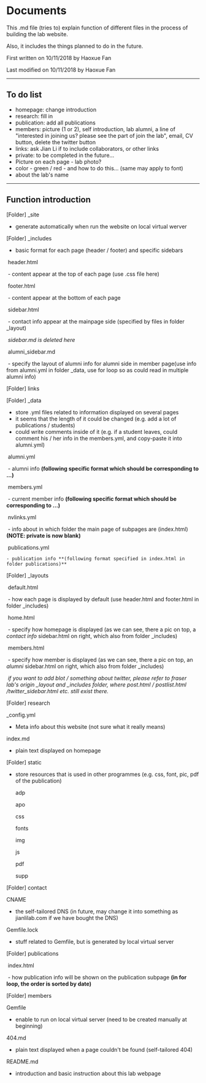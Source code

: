 # Documents 

This .md file (tries to) explain function of different files in the process of building the lab website. 

Also, it includes the things planned to do in the future.

First written on 10/11/2018 by Haoxue Fan

Last modified on 10/11/2018 by Haoxue Fan

---

## To do list 

* homepage: change introduction
* research: fill in
* publication: add all publications
* members: picture (1 or 2), self introduction, lab alumni, a line of "interested in joining us? please see the part of join the lab", email, CV button, delete the twitter button
* links: ask Jian Li if to include collaborators, or other links
* private: to be completed in the future...
* Picture on each page - lab photo?
* color - green / red - and how to do this… (same may apply to font)
* about the lab's name

---

## Function introduction

 [Folder] _site

* generate automatically when run the website on local virtual werver

 [Folder] _includes

* basic format for each page (header / footer) and specific sidebars

​	header.html

​	- content appear at the top of each page (use .css file here)

​	footer.html

​	- content appear at the bottom of each page

​	sidebar.html

​	- contact info appear at the mainpage side (specified by files in folder _layout)

​	*sidebar.md is deleted here* 

​	alumni_sidebar.md

​	- specify the layout of alumni info for alumni side in member page(use info from alumni.yml in folder _data, use for loop so as could read in multiple alumni info)

 [Folder] links

 [Folder] _data

* store .yml files related to information displayed on several pages
* it seems that the length of it could be changed (e.g. add a lot of publications / students)
* could write comments inside of it (e.g. if a student leaves, could comment his / her info in the members.yml, and copy-paste it into alumni.yml)

​	alumni.yml

​	- alumni info **(following specific format which should be corresponding to ...)**

​	members.yml

​	- current member info **(following specific format which should be corresponding to …)**

​	nvlinks.yml

​	- info about in which folder the main page of subpages are (index.html) **(NOTE: private is now blank)**

​	publications.yml

	- publication info **(following format specified in index.html in folder publications)**

 [Folder] _layouts

​	default.html 

​	- how each page is displayed by default (use header.html and footer.html in folder _includes)

​	home.html

​	- specify how homepage is displayed (as we can see, there a pic on top, a *contact info* sidebar.html on right, which also from folder _includes)

​	members.html

​	- specify how member is displayed (as we can see, there a pic on top, an *alumni* sidebar.html on right, which also from folder _includes)

​	*if you want to add blot / something about twitter, please refer to fraser lab's origin _layout and _includes folder, where post.html / postlist.html /twitter_sidebar.html etc. still exist there.*

 [Folder] research

_config.yml

* Meta info about this website (not sure what it really means)

index.md

* plain text displayed on homepage

 [Folder] static

* store resources that is used in other programmes (e.g. css, font, pic, pdf of the publication)

  adp

  apo

  css

  fonts

  img

  js

  pdf

  supp

 [Folder] contact

CNAME

* the self-tailored DNS (in future, may change it into something as jianlilab.com if we have bought the DNS)

Gemfile.lock

* stuff related to Gemfile, but is generated by local virtual server

 [Folder] publications

​	index.html

​	- how publication info will be shown on the publication subpage **(in for loop, the order is sorted by date)**

 [Folder] members

Gemfile

* enable to run on local virtual server (need to be created manually at beginning)

404.md

* plain text displayed when a page couldn't be found (self-tailored 404)

README.md

* introduction and basic instruction about this lab webpage

